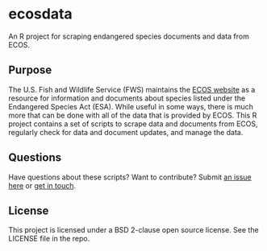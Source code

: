 # ecosdata

An R project for scraping endangered species documents and data from ECOS.

## Purpose

The U.S. Fish and Wildlife Service (FWS) maintains the
[ECOS website](http://ecos.fws.gov) as a resource for information and documents
about species listed under the Endangered Species Act (ESA). While useful in 
some ways, there is much more that can be done with all of the data that is 
provided by ECOS. This R project contains a set of scripts to scrape data and
documents from ECOS, regularly check for data and document updates, and manage
the data.

## Questions

Have questions about these scripts? Want to contribute? Submit 
[an issue here](https://github.com/jacob-ogre/ecosdata) or 
[get in touch](mailto:esa@defenders.org).

## License

This project is licensed under a BSD 2-clause open source license. See the 
LICENSE file in the repo.
